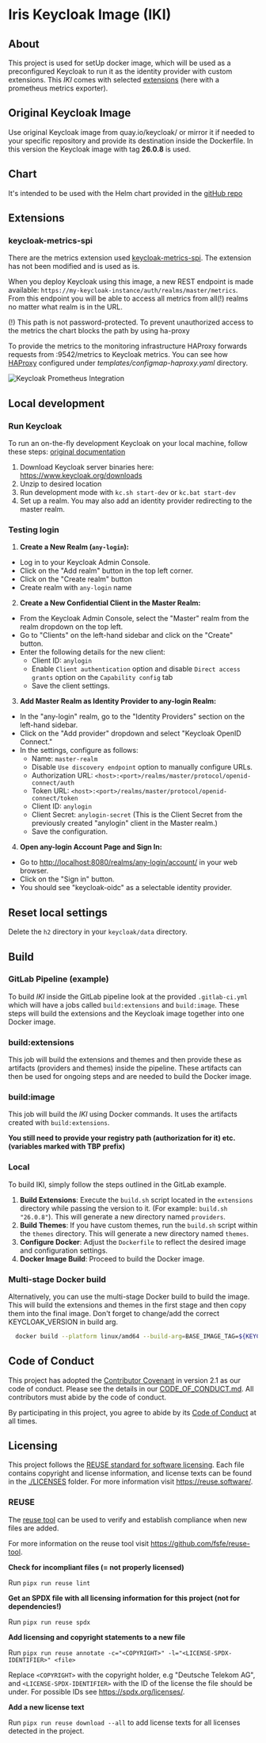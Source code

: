 <!--
SPDX-FileCopyrightText: 2025 Deutsche Telekom AG

SPDX-License-Identifier: CC0-1.0    
-->

# Iris Keycloak Image (IKI)

## About

This project is used for setUp docker image, which will be used as a preconfigured Keycloak to run it as the
identity provider with custom extensions. This _IKI_ comes with selected
[extensions](https://www.keycloak.org/extensions.html) (here with a prometheus metrics exporter).

## Original Keycloak Image

Use original Keycloak image from quay.io/keycloak/ or mirror it if needed
to your specific repository and provide its destination inside the Dockerfile. In this version the Keycloak image with
tag **26.0.8** is used.

## Chart

It's intended to be used with the Helm chart provided in the [gitHub repo](https://github.com/telekom/iris-charts)

## Extensions

### keycloak-metrics-spi

There are the metrics extension used [keycloak-metrics-spi](https://github.com/aerogear/keycloak-metrics-spi).
The extension has not been modified and is used as is.

When you deploy Keycloak using this image, a new REST endpoint is made
available: `https://my-keycloak-instance/auth/realms/master/metrics`.  
From this endpoint you will be able to access all metrics from all(!) realms no matter what realm is in the URL.

(!) This path is not password-protected. To prevent unauthorized access to the metrics the chart blocks the path by
using ha-proxy

To provide the metrics to the monitoring infrastructure HAProxy forwards requests from :9542/metrics to Keycloak
metrics. You can see how [HAProxy](https://github.com/telekom/iris-charts) configured
under _templates/configmap-haproxy.yaml_ directory.

![Keycloak Prometheus Integration](img/Keycloak-Prometheus.png "Keycloak Prometheus Integration")

## Local development

### Run Keycloak

To run an on-the-fly development Keycloak on your local machine, follow these
steps: [original documentation](https://www.keycloak.org/getting-started/getting-started-zip)

1. Download Keycloak server binaries here: https://www.keycloak.org/downloads
2. Unzip to desired location
3. Run development mode with `kc.sh start-dev` or `kc.bat start-dev`
4. Set up a realm. You may also add an identity provider redirecting to the master
   realm.

### Testing login

1. **Create a New Realm (`any-login`):**

- Log in to your Keycloak Admin Console.
- Click on the "Add realm" button in the top left corner.
- Click on the "Create realm" button
- Create realm with `any-login` name

2. **Create a New Confidential Client in the Master Realm:**

- From the Keycloak Admin Console, select the "Master" realm from the realm dropdown on the top left.
- Go to "Clients" on the left-hand sidebar and click on the "Create" button.
- Enter the following details for the new client:
    - Client ID: `anylogin`
    - Enable `Client authentication` option and disable `Direct access grants` option on the `Capability config` tab
    - Save the client settings.

3. **Add Master Realm as Identity Provider to any-login Realm:**

- In the "any-login" realm, go to the "Identity Providers" section on the left-hand sidebar.
- Click on the "Add provider" dropdown and select "Keycloak OpenID Connect."
- In the settings, configure as follows:
    - Name: `master-realm`
    - Disable `Use discovery endpoint` option to manually configure URLs.
    - Authorization URL: `<host>:<port>/realms/master/protocol/openid-connect/auth`
    - Token URL: `<host>:<port>/realms/master/protocol/openid-connect/token`
    - Client ID: `anylogin`
    - Client Secret: `anylogin-secret` (This is the Client Secret from the previously created "anylogin" client in the
      Master realm.)
    - Save the configuration.

4. **Open any-login Account Page and Sign In:**

- Go to [http://localhost:8080/realms/any-login/account/](http://localhost:8080/realms/any-login/account/) in your web
  browser.
- Click on the "Sign in" button.
- You should see "keycloak-oidc" as a selectable identity provider.

## Reset local settings

Delete the `h2` directory in your `keycloak/data` directory.

## Build

### GitLab Pipeline (example)

To build _IKI_ inside the GitLab pipeline look at the provided `.gitlab-ci.yml` which will have a jobs
called `build:extensions` and `build:image`. These steps will build the extensions and the Keycloak image together into
one Docker image.

### build:extensions

This job will build the extensions and themes and then provide these as artifacts (providers and themes) inside the pipeline.
These artifacts can then be used for ongoing steps and are needed to build the Docker image.

### build:image

This job will build the _IKI_ using Docker commands. It uses the artifacts created with `build:extensions`.

**You still need to provide your registry path (authorization for it) etc. (variables marked with TBP prefix)**

### Local

To build IKI, simply follow the steps outlined in the GitLab example.

1. **Build Extensions**: Execute the `build.sh` script located in the `extensions` directory while passing the version to it. (For example: `build.sh "26.0.8"`). This will generate
   a new directory named `providers`.
2. **Build Themes**: If you have custom themes, run the `build.sh` script within the `themes` directory. This will
   generate a new directory named `themes`.
3. **Configure Docker**: Adjust the `Dockerfile` to reflect the desired image and configuration settings.
4. **Docker Image Build**: Proceed to build the Docker image.

### Multi-stage Docker build

Alternatively, you can use the multi-stage Docker build to build the image. This will build the extensions and themes in
the first stage and then copy them into the final image. Don't forget to change/add the correct KEYCLOAK_VERSION in build arg.

```bash
  docker build --platform linux/amd64 --build-arg=BASE_IMAGE_TAG=${KEYCLOAK_VERSION} -t iris -f Dockerfile.multi-stage .
```

## Code of Conduct

This project has adopted the [Contributor Covenant](https://www.contributor-covenant.org/) in version 2.1 as our code of conduct. Please see the details in our [CODE_OF_CONDUCT.md](CODE_OF_CONDUCT.md). All contributors must abide by the code of conduct.

By participating in this project, you agree to abide by its [Code of Conduct](./CODE_OF_CONDUCT.md) at all times.

## Licensing

This project follows the [REUSE standard for software licensing](https://reuse.software/).
Each file contains copyright and license information, and license texts can be found in the [./LICENSES](./LICENSES) folder. For more information visit https://reuse.software/.

### REUSE

The [reuse tool](https://github.com/fsfe/reuse-tool) can be used to verify and establish compliance when new files are added. 

For more information on the reuse tool visit https://github.com/fsfe/reuse-tool.

**Check for incompliant files (= not properly licensed)**

Run `pipx run reuse lint`

**Get an SPDX file with all licensing information for this project (not for dependencies!)**

Run `pipx run reuse spdx`

**Add licensing and copyright statements to a new file**

Run `pipx run reuse annotate -c="<COPYRIGHT>" -l="<LICENSE-SPDX-IDENTIFIER>" <file>`

Replace `<COPYRIGHT>` with the copyright holder, e.g "Deutsche Telekom AG", and `<LICENSE-SPDX-IDENTIFIER>` with the ID of the license the file should be under. For possible IDs see https://spdx.org/licenses/.

**Add a new license text**

Run `pipx run reuse download --all` to add license texts for all licenses detected in the project.
